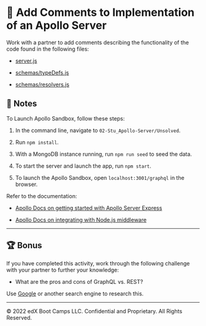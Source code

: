 # 📐 Add Comments to Implementation of an Apollo Server

 Work with a partner to add comments describing the functionality of the code found in the following files:

   * [server.js](./Unsolved/server.js)

   * [schemas/typeDefs.js](./Unsolved/schemas/typeDefs.js)

   * [schemas/resolvers.js](./Unsolved/schemas/resolvers.js)

 ## 📝 Notes

 To Launch Apollo Sandbox, follow these steps:

  1. In the command line, navigate to `02-Stu_Apollo-Server/Unsolved`.

  2. Run `npm install`.

  3. With a MongoDB instance running, run `npm run seed` to seed the data.

  4. To start the server and launch the app, run `npm start`.

  5. To launch the Apollo Sandbox, open `localhost:3001/graphql` in the browser.

Refer to the documentation: 

  * [Apollo Docs on getting started with Apollo Server Express](https://www.apollographql.com/docs/apollo-server/integrations/middleware/#apollo-server-express)

  * [Apollo Docs on integrating with Node.js middleware](https://www.apollographql.com/docs/apollo-server/integrations/middleware/)

---

## 🏆 Bonus

If you have completed this activity, work through the following challenge with your partner to further your knowledge:

* What are the pros and cons of GraphQL vs. REST? 

Use [Google](https://www.google.com) or another search engine to research this.

---
© 2022 edX Boot Camps LLC. Confidential and Proprietary. All Rights Reserved.
